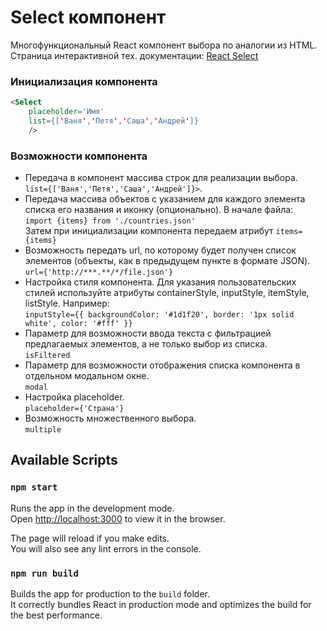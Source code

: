 # Select компонент

Многофункциональный React компонент выбора по аналогии из HTML.  
Cтраница интерактивной тех. документации: [React Select](https://zloit.github.io/React-Select/build/)

### Инициализация компонента


```html
<Select 
	placeholder='Имя'
	list={['Ваня','Петя','Саша','Андрей']}
	/>
```

### Возможности компонента
- Передача в компонент массива строк для реализации выбора. <br/>`list={['Ваня','Петя','Саша','Андрей']}>`.
- Передача массива объектов с указанием для каждого элемента списка его названия и иконку (опционально). В начале файла:<br/> `import {items} from './countries.json'` <br/> Затем при инициализации компонента передаем атрибут `items={items}`
- Возможность передать url, по которому будет получен список элементов (объекты, как в предыдущем пункте в формате JSON). <br/>`url={'http://***.**/*/file.json'}`
- Настройка стиля компонента. Для указания пользовательских стилей используйте атрибуты containerStyle, inputStyle, itemStyle, listStyle. Например:<br/>`inputStyle={{ backgroundColor: '#1d1f20', border: '1px solid white', color: '#fff' }}`
- Параметр для возможности ввода текста с фильтрацией предлагаемых элементов, а не только выбор из списка. <br/>`isFiltered`
- Параметр для возможности отображения списка компонента в отдельном модальном окне. <br/>`modal`
- Настройка placeholder. <br/>`placeholder={'Страна'}`
- Возможность множественного выбора.<br/>`multiple`

## Available Scripts

### `npm start`

Runs the app in the development mode.<br />
Open [http://localhost:3000](http://localhost:3000) to view it in the browser.

The page will reload if you make edits.<br />
You will also see any lint errors in the console.

### `npm run build`

Builds the app for production to the `build` folder.<br />
It correctly bundles React in production mode and optimizes the build for the best performance.

